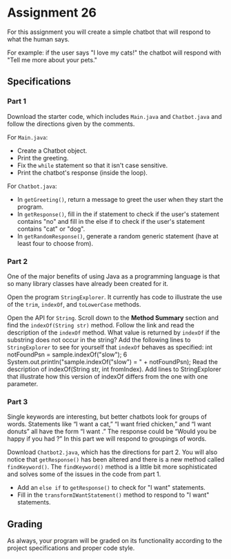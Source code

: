 # Assignment 26

For this assignment you will create a simple chatbot that will respond to what the human says.

For example: if the user says "I love my cats!" the chatbot will respond with "Tell me more about your pets."

## Specifications

### Part 1
Download the starter code, which includes `Main.java` and `Chatbot.java` and follow the directions given by the comments.

For `Main.java`:

* Create a Chatbot object.
* Print the greeting.
* Fix the `while` statement so that it isn't case sensitive.
* Print the chatbot's response (inside the loop).

For `Chatbot.java`:

* In `getGreeting()`, return a message to greet the user when they start the program.
* In `getResponse()`, fill in the if statement to check if the user's statement contains "no" and fill in the else if to check if the user's statement contains "cat" or "dog".
* In `getRandomResponse()`, generate a random generic statement (have at least four to choose from).

### Part 2

One of the major benefits of using Java as a programming language is that so many library classes have already been created for it.

Open the program `StringExplorer`. It currently has code to illustrate the use of the `trim`, `indexOf`, and `toLowerCase` methods.

Open the API for `String`. Scroll down to the **Method Summary** section and find the `indexOf(String str)` method. Follow the link and read the description of the `indexOf` method. What value is returned by `indexOf` if the substring does not occur in the string?
Add the following lines to `StringExplorer` to see for yourself that `indexOf` behaves as specified:
int notFoundPsn = sample.indexOf("slow");
6
System.out.println("sample.indexOf(\"slow\") = " + notFoundPsn);
Read the description of indexOf(String str, int fromIndex). Add lines to StringExplorer that illustrate how this version of indexOf differs from the one with one parameter.

### Part 3

Single keywords are interesting, but better chatbots look for groups of words. Statements like “I want a cat,” “I want fried chicken,” and “I want donuts” all have the form “I want <something>.” The response could be “Would you be happy if you had <something>?” In this part we will respond to groupings of words.

Download `Chatbot2.java`, which has the directions for part 2. You will also notice that `getResponse()` has been altered and there is a new method called `findKeyword()`. The `findKeyword()` method is a little bit more sophisticated and solves some of the issues in the code from part 1.

* Add an `else if` to `getResponse()` to check for "I want" statements.
* Fill in the `transformIWantStatement()` method to respond to "I want" statements.

## Grading

As always, your program will be graded on its functionality according to the project specifications and proper code style.

